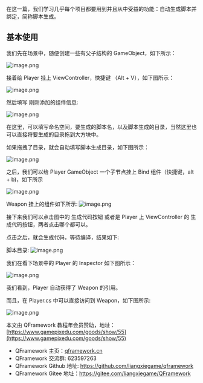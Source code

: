 ﻿在这一篇，我们学习几乎每个项目都要用到并且从中受益的功能：自动生成脚本并绑定，简称脚本生成。

## 基本使用

我们先在场景中，随便创建一些有父子结构的 GameObject，如下所示：

![image.png](https://file.liangxiegame.com/ed37997b-614b-4fb1-baa8-c23d7748c67d.png)

接着给 Player 挂上 ViewController，快捷键 （Alt + V），如下图所示：

![image.png](https://file.liangxiegame.com/cfb5f767-120f-4e0f-a69b-bdef1b6e9c98.png)


然后填写 刚刚添加的组件信息:

![image.png](https://file.liangxiegame.com/a2bc2a07-02bf-46e3-ad65-36309c290bce.png)


在这里，可以填写命名空间，要生成的脚本名，以及脚本生成的目录，当然这里也可以直接将要生成的目录拖到大方块中。

如果拖拽了目录，就会自动填写脚本生成目录，如下图所示：

![image.png](https://file.liangxiegame.com/41f2abac-2fcf-4c03-8ba0-ab45f71859f3.png)

之后，我们可以给 Player GameObject 一个子节点挂上 Bind 组件（快捷键，alt + b)，如下所示

![image.png](https://file.liangxiegame.com/e818f0e5-6bfc-436b-8f61-20fb90da4bd6.png)



Weapon 挂上的组件如下所示:
![image.png](https://file.liangxiegame.com/04e7c9a4-0bc6-4257-9793-41531c3faa64.png)


接下来我们可以点击图中的 生成代码按钮 或者是 Player 上 ViewController 的 生成代码按钮，两者点击哪个都可以。

点击之后，就会生成代码，等待编译，结果如下:

脚本目录:
![image.png](https://file.liangxiegame.com/d3fc5522-6655-4318-8bec-7f4721753110.png)

我们在看下场景中的 Player 的 Inspector 如下图所示：

![image.png](https://file.liangxiegame.com/07c51906-6c1d-49be-bb9b-faef8ce999ae.png)


我们看到，Player 自动获得了 Weapon 的引用。

而且，在 Player.cs 中可以直接访问到 Weapon，如下图所示:

![image.png](https://file.liangxiegame.com/3a9f0ac1-c05c-4cdf-b442-c33fadb6897a.png)

本文由 QFramework 教程年会员赞助，地址：[https://www.gamepixedu.com/goods/show/55](https://www.gamepixedu.com/goods/show/55)

* QFramework 主页：[qframework.cn](https://qframework.cn)
* QFramework 交流群: 623597263
* QFramework Github 地址: <https://github.com/liangxiegame/qframework>
* QFramework Gitee 地址：<https://gitee.com/liangxiegame/QFramework>
